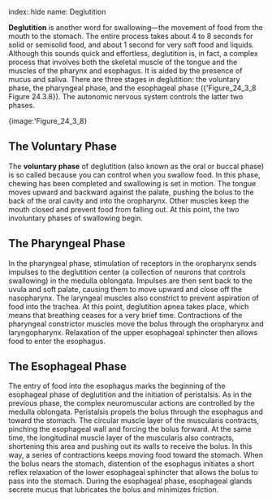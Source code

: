 index: hide
name: Deglutition

 **Deglutition** is another word for swallowing—the movement of food from the mouth to the stomach. The entire process takes about 4 to 8 seconds for solid or semisolid food, and about 1 second for very soft food and liquids. Although this sounds quick and effortless, deglutition is, in fact, a complex process that involves both the skeletal muscle of the tongue and the muscles of the pharynx and esophagus. It is aided by the presence of mucus and saliva. There are three stages in deglutition: the voluntary phase, the pharyngeal phase, and the esophageal phase ({'Figure_24_3_8 Figure 24.3.8}). The autonomic nervous system controls the latter two phases.


{image:'Figure_24_3_8}
        

## The Voluntary Phase

The  **voluntary phase** of deglutition (also known as the oral or buccal phase) is so called because you can control when you swallow food. In this phase, chewing has been completed and swallowing is set in motion. The tongue moves upward and backward against the palate, pushing the bolus to the back of the oral cavity and into the oropharynx. Other muscles keep the mouth closed and prevent food from falling out. At this point, the two involuntary phases of swallowing begin.

## The Pharyngeal Phase

In the pharyngeal phase, stimulation of receptors in the oropharynx sends impulses to the deglutition center (a collection of neurons that controls swallowing) in the medulla oblongata. Impulses are then sent back to the uvula and soft palate, causing them to move upward and close off the nasopharynx. The laryngeal muscles also constrict to prevent aspiration of food into the trachea. At this point, deglutition apnea takes place, which means that breathing ceases for a very brief time. Contractions of the pharyngeal constrictor muscles move the bolus through the oropharynx and laryngopharynx. Relaxation of the upper esophageal sphincter then allows food to enter the esophagus.

## The Esophageal Phase

The entry of food into the esophagus marks the beginning of the esophageal phase of deglutition and the initiation of peristalsis. As in the previous phase, the complex neuromuscular actions are controlled by the medulla oblongata. Peristalsis propels the bolus through the esophagus and toward the stomach. The circular muscle layer of the muscularis contracts, pinching the esophageal wall and forcing the bolus forward. At the same time, the longitudinal muscle layer of the muscularis also contracts, shortening this area and pushing out its walls to receive the bolus. In this way, a series of contractions keeps moving food toward the stomach. When the bolus nears the stomach, distention of the esophagus initiates a short reflex relaxation of the lower esophageal sphincter that allows the bolus to pass into the stomach. During the esophageal phase, esophageal glands secrete mucus that lubricates the bolus and minimizes friction.
